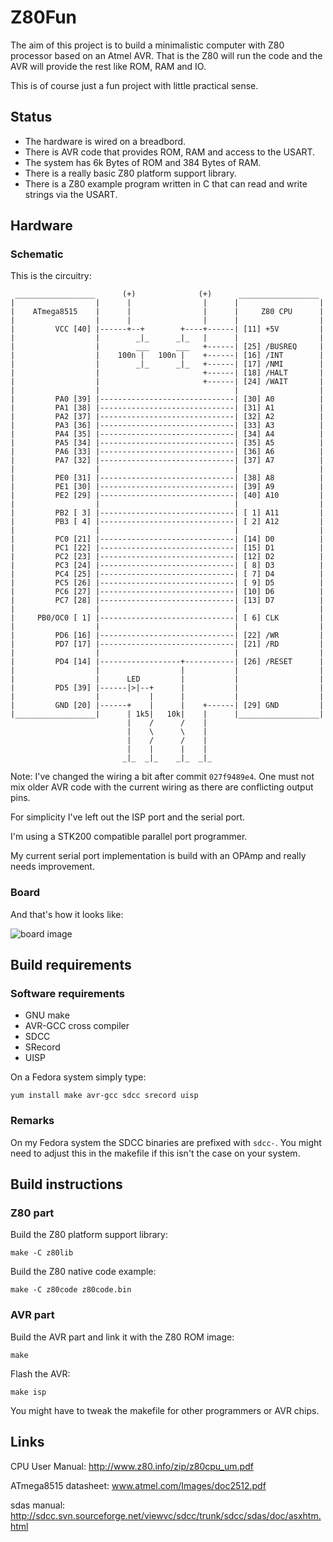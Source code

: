 # Z80Fun

The aim of this project is to build a minimalistic computer with Z80
processor based on an Atmel AVR. That is the Z80 will run the code and
the AVR will provide the rest like ROM, RAM and IO.

This is of course just a fun project with little practical sense.

## Status

* The hardware is wired on a breadbord.
* There is AVR code that provides ROM, RAM and access to the USART.
* The system has 6k Bytes of ROM and 384 Bytes of RAM.
* There is a really basic Z80 platform support library.
* There is a Z80 example program written in C that can read and write strings via the USART.

## Hardware

### Schematic

This is the circuitry:

```
 __________________      (+)              (+)      __________________                      
|                  |      |                |      |                  |
|    ATmega8515    |      |                |      |     Z80 CPU      |
|                  |      |                |      |                  |
|         VCC [40] |------+--+        +----+------| [11] +5V         |
|                  |        _|_      _|_   |      |                  |
|                  |        ___      ___   +------| [25] /BUSREQ     |
|                  |    100n |   100n |    +------| [16] /INT        |
|                  |        _|_      _|_   +------| [17] /NMI        |
|                  |                       +------| [18] /HALT       |
|                  |                       +------| [24] /WAIT       |
|                  |                              |                  |
|         PA0 [39] |------------------------------| [30] A0          |
|         PA1 [38] |------------------------------| [31] A1          |
|         PA2 [37] |------------------------------| [32] A2          |
|         PA3 [36] |------------------------------| [33] A3          |
|         PA4 [35] |------------------------------| [34] A4          |
|         PA5 [34] |------------------------------| [35] A5          |
|         PA6 [33] |------------------------------| [36] A6          |
|         PA7 [32] |------------------------------| [37] A7          |
|                  |                              |                  |
|         PE0 [31] |------------------------------| [38] A8          |
|         PE1 [30] |------------------------------| [39] A9          |
|         PE2 [29] |------------------------------| [40] A10         |
|                  |                              |                  |
|         PB2 [ 3] |------------------------------| [ 1] A11         |
|         PB3 [ 4] |------------------------------| [ 2] A12         |
|                  |                              |                  |
|         PC0 [21] |------------------------------| [14] D0          |
|         PC1 [22] |------------------------------| [15] D1          |
|         PC2 [23] |------------------------------| [12] D2          |
|         PC3 [24] |------------------------------| [ 8] D3          |
|         PC4 [25] |------------------------------| [ 7] D4          |
|         PC5 [26] |------------------------------| [ 9] D5          |
|         PC6 [27] |------------------------------| [10] D6          |
|         PC7 [28] |------------------------------| [13] D7          |
|                  |                              |                  |
|     PB0/OC0 [ 1] |------------------------------| [ 6] CLK         |
|                  |                              |                  |
|         PD6 [16] |------------------------------| [22] /WR         |
|         PD7 [17] |------------------------------| [21] /RD         |
|                  |                              |                  |
|         PD4 [14] |------------------+-----------| [26] /RESET      |
|                  |                  |           |                  |
|                  |      LED         |           |                  |
|         PD5 [39] |------|>|--+      |           |                  |
|                  |           |      |           |                  |
|         GND [20] |------+    |      |    +------| [29] GND         |
|__________________|      | 1k5|   10k|    |      |__________________|
                          |    /      /    |
                          |    \      \    |
                          |    /      /    |
                          |    |      |    |
                         _|_  _|_    _|_  _|_
```

Note: I've changed the wiring a bit after commit `027f9489e4`. One must not mix
older AVR code with the current wiring as there are conflicting output pins.

For simplicity I've left out the ISP port and the serial port.

I'm using a STK200 compatible parallel port programmer.

My current serial port implementation is build with an OPAmp
and really needs improvement.

### Board

And that's how it looks like:

![board image](../../raw/boardimage/board.jpg)

## Build requirements

### Software requirements

* GNU make
* AVR-GCC cross compiler
* SDCC
* SRecord
* UISP

On a Fedora system simply type:
```
yum install make avr-gcc sdcc srecord uisp
```

### Remarks

On my Fedora system the SDCC binaries are prefixed with `sdcc-`. You might need
to adjust this in the makefile if this isn't the case on your system.

## Build instructions

### Z80 part

Build the Z80 platform support library:
```
make -C z80lib
```

Build the Z80 native code example:
```
make -C z80code z80code.bin
```

### AVR part

Build the AVR part and link it with the Z80 ROM image:
```
make
```

Flash the AVR:
```
make isp
```

You might have to tweak the makefile for other programmers or AVR chips.

## Links

CPU User Manual: http://www.z80.info/zip/z80cpu_um.pdf

ATmega8515 datasheet: www.atmel.com/Images/doc2512.pdf

sdas manual: http://sdcc.svn.sourceforge.net/viewvc/sdcc/trunk/sdcc/sdas/doc/asxhtm.html
